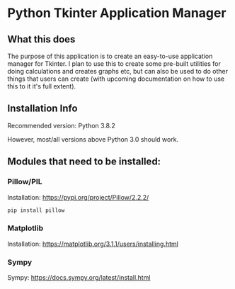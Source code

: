 # Python Tkinter Application Manager

## What this does

The purpose of this application is to create an
easy-to-use application manager for Tkinter. I plan to
use this to create some pre-built utilities for doing
calculations and creates graphs etc, but can also be
used to do other things that users can create (with
upcoming documentation on how to use this to it it's
full extent).

## Installation Info

Recommended version: Python 3.8.2

However, most/all versions above Python 3.0 should work.

## Modules that need to be installed:

### Pillow/PIL

Installation: https://pypi.org/project/Pillow/2.2.2/

```bash
pip install pillow
```

### Matplotlib

Installation: https://matplotlib.org/3.1.1/users/installing.html

### Sympy

Sympy: https://docs.sympy.org/latest/install.html
